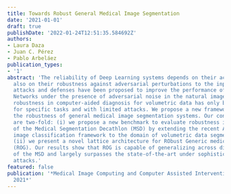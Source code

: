```yaml
---
title: Towards Robust General Medical Image Segmentation
date: '2021-01-01'
draft: true
publishDate: '2022-01-24T12:51:35.584692Z'
authors:
- Laura Daza
- Juan C. Pérez
- Pablo Arbeláez
publication_types:
- '1'
abstract: 'The reliability of Deep Learning systems depends on their accuracy but
  also on their robustness against adversarial perturbations to the input data. Several
  attacks and defenses have been proposed to improve the performance of Deep Neural
  Networks under the presence of adversarial noise in the natural image domain. However,
  robustness in computer-aided diagnosis for volumetric data has only been explored
  for specific tasks and with limited attacks. We propose a new framework to assess
  the robustness of general medical image segmentation systems. Our contributions
  are two-fold: (i) we propose a new benchmark to evaluate robustness in the context
  of the Medical Segmentation Decathlon (MSD) by extending the recent AutoAttack natural
  image classification framework to the domain of volumetric data segmentation, and
  (ii) we present a novel lattice architecture for RObust Generic medical image segmentation
  (ROG). Our results show that ROG is capable of generalizing across different tasks
  of the MSD and largely surpasses the state-of-the-art under sophisticated adversarial
  attacks.'
featured: false
publication: '*Medical Image Computing and Computer Assisted Intervention – MICCAI
  2021*'
---
```


